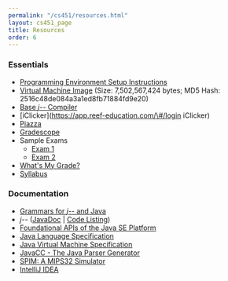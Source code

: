 ```yaml
---
permalink: "/cs451/resources.html"
layout: cs451_page
title: Resources
order: 6
---
```


### Essentials

- [Programming Environment Setup Instructions](https://www.cs.umb.edu/~siyer/teaching/cs451/cc_programming_environment_setup.pdf)
- [Virtual Machine Image](https://www.cs.umb.edu/~siyer/teaching/ElementaryOS.ova) (Size: 7,502,567,424 bytes; MD5 Hash: 2516c48de084a3a1ed8fb71884fd9e20)
- [Base *j\-\-* Compiler](https://www.cs.umb.edu/j--/j--.zip)
- [iClicker](https://app.reef-education.com/\#/login iClicker)
- [Piazza](https://piazza.com/umb/fall2023/cs451651/home)
- [Gradescope](https://gradescope.com/)
- Sample Exams
  - [Exam 1](https://www.cs.umb.edu/~siyer/teaching/cs451/cs451_sample_exam1.pdf)
  - [Exam 2](https://www.cs.umb.edu/~siyer/teaching/cs451/cs451_sample_exam2.pdf)
- [What's My Grade?](https://www.cs.umb.edu/~siyer/teaching/cs451_grade.html)
- [Syllabus](https://www.cs.umb.edu/~siyer/teaching/cs451/cs451_syllabus.pdf)

### Documentation

- [Grammars for *j\-\-* and Java](https://www.cs.umb.edu/j--/grammar.pdf)
- *j\-\-* ([JavaDoc](https://www.cs.umb.edu/j--/jmm-javadoc) \| [Code Listing](https://www.cs.umb.edu/j--/jmm-code))
- [Foundational APIs of the Java SE Platform](https://docs.oracle.com/en/java/javase/17/docs/api/java.base/module-summary.html)
- [Java Language Specification](https://docs.oracle.com/javase/specs/jls/se17/html/index.html)
- [Java Virtual Machine Specification](https://docs.oracle.com/javase/specs/jvms/se17/html/index.html)
- [JavaCC - The Java Parser Generator](https://javacc.github.io/javacc/)
- [SPIM: A MIPS32 Simulator](http://spimsimulator.sourceforge.net/)
- [IntelliJ IDEA](https://www.jetbrains.com/idea/documentation/)
